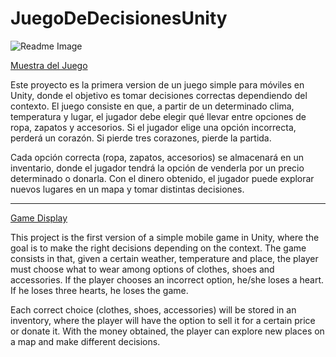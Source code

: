 # JuegoDeDecisionesUnity
![Readme Image](https://github.com/RobertoYorio/JuegoMovilDeDecisionesUnity/blob/main/Readme%20Image.PNG)

[Muestra del Juego](https://drive.google.com/file/d/1BmfmRgkeP09d2jd4top6NfwHP_ZC2FCW/view?usp=drive_link)

Este proyecto es la primera version de un juego simple para móviles en Unity, donde el objetivo es tomar decisiones correctas dependiendo del contexto. El juego consiste en que, a partir de un determinado clima, temperatura y lugar, el jugador debe elegir qué llevar entre opciones de ropa, zapatos y accesorios. Si el jugador elige una opción incorrecta, perderá un corazón. Si pierde tres corazones, pierde la partida.

Cada opción correcta (ropa, zapatos, accesorios) se almacenará en un inventario, donde el jugador tendrá la opción de venderla por un precio determinado o donarla. Con el dinero obtenido, el jugador puede explorar nuevos lugares en un mapa y tomar distintas decisiones.


-------------------------------------------------------------------------------------------------

[Game Display](https://drive.google.com/file/d/1BmfmRgkeP09d2jd4top6NfwHP_ZC2FCW/view?usp=drive_link)

This project is the first version of a simple mobile game in Unity, where the goal is to make the right decisions depending on the context. The game consists in that, given a certain weather, temperature and place, the player must choose what to wear among options of clothes, shoes and accessories. If the player chooses an incorrect option, he/she loses a heart. If he loses three hearts, he loses the game.

Each correct choice (clothes, shoes, accessories) will be stored in an inventory, where the player will have the option to sell it for a certain price or donate it. With the money obtained, the player can explore new places on a map and make different decisions.
